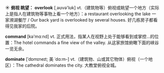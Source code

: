 ☀ <span class="category">**俯视 眺望：**</span>
<span class="vocabulary">**overlook**</span> [͵əʊvə'lʊk] 
<span class="definition">vt.（建筑物等）俯视或眺望一个地方（实际上是指人在建筑物等事物上看一个地方）：</span>a restaurant overlooking the lake 一家濒湖餐厅 / Our back yard is overlooked by several houses. 好几栋房子都看得见我家的后院。

<span class="vocabulary">**command**</span> [kə'mɑːnd] 
<span class="definition">vt. 正式用法，指某人在视野上处于能够看到或掌控…的位置：</span>The hotel commands a fine view of the valley. 从这家旅馆俯瞰下面的峡谷一览无余。
           
<span class="vocabulary">**dominate**</span> [ˈdɒmɪneɪt; 美 ˈdɑ:m-]
<span class="definition">vt.（建筑物、山或其它物体）俯视（一个地区）：</span>The cathedral dominates the city. 大教堂俯视全城。